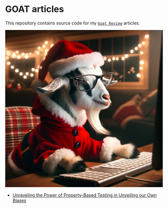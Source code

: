 # GOAT articles
This repository contains source code for my [`Goat Review`](https://goatreview.com/) articles.

![Goat AOC](img/goat-aoc.webp)

- [Unraveling the Power of Property-Based Testing in Unveiling our Own Biases](pbt/solution/step-by-step.md)